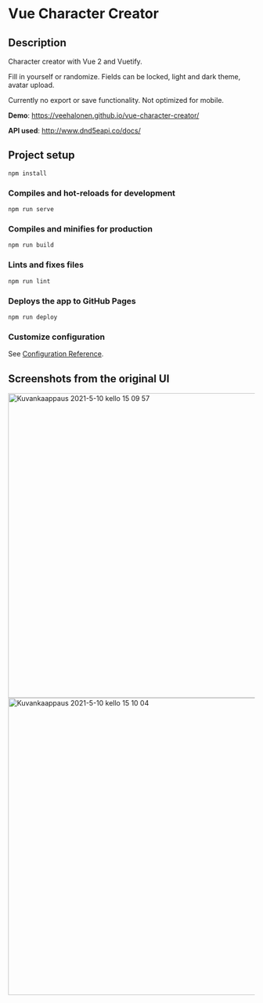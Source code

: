 # Vue Character Creator

## Description

Character creator with Vue 2 and Vuetify.

Fill in yourself or randomize. Fields can be locked, light and dark theme, avatar upload. 

Currently no export or save functionality. Not optimized for mobile.

**Demo**: https://veehalonen.github.io/vue-character-creator/

**API used**: http://www.dnd5eapi.co/docs/

## Project setup

```
npm install
```

### Compiles and hot-reloads for development

```
npm run serve
```

### Compiles and minifies for production

```
npm run build
```

### Lints and fixes files

```
npm run lint
```

### Deploys the app to GitHub Pages

```
npm run deploy
```

### Customize configuration

See [Configuration Reference](https://cli.vuejs.org/config/).

## Screenshots from the original UI

<img width="621" alt="Kuvankaappaus 2021-5-10 kello 15 09 57" src="https://user-images.githubusercontent.com/60449132/117673042-14bb1780-b1b3-11eb-8129-8e0d71cb1817.png">

<img width="606" alt="Kuvankaappaus 2021-5-10 kello 15 10 04" src="https://user-images.githubusercontent.com/60449132/117673050-171d7180-b1b3-11eb-98fe-264ac92bdaa0.png">
